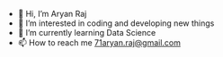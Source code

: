 - 👋 Hi, I’m Aryan Raj
- 👀 I’m interested in coding and developing new things 
- 🌱 I’m currently learning Data Science
- 📫 How to reach me 71aryan.raj@gmail.com



<!---
aryanraj71/aryanraj71 is a ✨ special ✨ repository because its `README.md` (this file) appears on your GitHub profile.
You can click the Preview link to take a look at your changes.
--->
